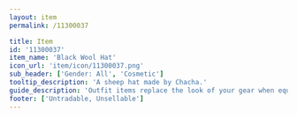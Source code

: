 ```yaml
---
layout: item
permalink: /11300037

title: Item
id: '11300037'
item_name: 'Black Wool Hat'
icon_url: 'item/icon/11300037.png'
sub_header: ['Gender: All', 'Cosmetic']
tooltip_description: 'A sheep hat made by Chacha.'
guide_description: 'Outfit items replace the look of your gear when equipped.'
footer: ['Untradable, Unsellable']
---
```

